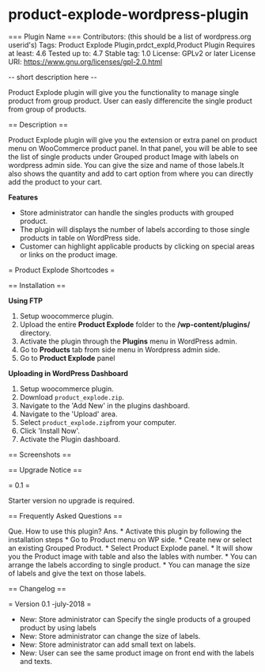 # product-explode-wordpress-plugin

=== Plugin Name ===
Contributors: (this should be a list of wordpress.org userid's)
Tags: Product Explode Plugin,prdct_expld,Product Plugin
Requires at least: 4.6
Tested up to: 4.7
Stable tag: 1.0
License: GPLv2 or later
License URI: https://www.gnu.org/licenses/gpl-2.0.html

-- short description here --

Product Explode plugin will give you the functionality to manage single product from group product. User can easly differencite the single product from group of products.

== Description ==

Product Explode plugin will give you the extension or extra panel on product menu on WooCommerce product panel. In that panel, you will be able to see the list of single products under Grouped product Image with labels on wordpress admin side. You can give the size and name of those labels.It also shows the quantity and add to cart option from where you can directly add the product to your cart.

**Features**

* Store administrator can handle the singles products with grouped product.
* The plugin will displays the number of labels according to those single products in table on WordPress side.
* Customer can highlight applicable products by clicking on special areas or links on the product image. 

= Product Explode Shortcodes =


== Installation ==

**Using FTP**

1. Setup woocommerce plugin.
2. Upload the entire **Product Explode** folder to the **/wp-content/plugins/** directory.
3. Activate the plugin through the **Plugins** menu in WordPress admin.
4. Go to **Products** tab from side menu in Wordpress admin side.
5. Go to **Product Explode** panel

**Uploading in WordPress Dashboard**

1. Setup woocommerce plugin.
1. Download `product_explode.zip`.
1. Navigate to the 'Add New' in the plugins dashboard.
3. Navigate to the 'Upload' area.
4. Select `product_explode.zip`from your computer.
5. Click 'Install Now'.
6. Activate the Plugin dashboard.

== Screenshots ==


== Upgrade Notice ==

= 0.1 =

Starter version no upgrade is required.

== Frequently Asked Questions ==

Que. How to use this plugin?
Ans. * Activate this plugin by following the installation steps
     * Go to Product menu on WP side.
     * Create new or select an existing Grouped Product.
     * Select Product Explode panel.
     * It will show you the Product image with table and also the lables with number.
     * You can arrange the labels according to single product.
     * You can manage the size of labels and give the text on those labels.

== Changelog ==

= Version 0.1 -july-2018 =
* New: Store administrator can Specify the single products of a grouped product by using labels
* New: Store administrator can change the size of labels.
* New: Store administrator can add small text on labels.
* New: User can see the same product image on front end with the labels and texts.
